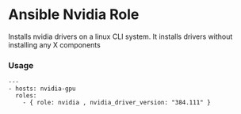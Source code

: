 # Ansible Nvidia Role

Installs nvidia drivers on a linux CLI system. It installs drivers without installing any X components

### Usage

```
---
- hosts: nvidia-gpu
  roles:
    - { role: nvidia , nvidia_driver_version: "384.111" }
```
